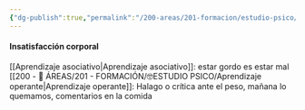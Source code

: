 ```yaml
---
{"dg-publish":true,"permalink":"/200-areas/201-formacion/estudio-psico/anorexia-nerviosa/","dgPassFrontmatter":true}
---
```


#### Insatisfacción corporal
[[Aprendizaje asociativo\|Aprendizaje asociativo]]: estar gordo es estar mal
[[200 - 📌 ÁREAS/201 - FORMACIÓN/🤓ESTUDIO PSICO/Aprendizaje operante\|Aprendizaje operante]]: Halago o crítica ante el peso, mañana lo quemamos, comentarios en la comida